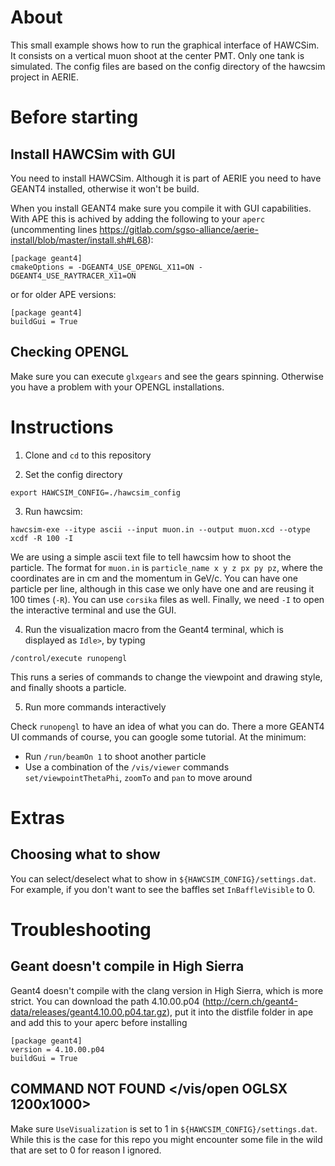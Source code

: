 # About

This small example shows how to run the graphical interface of HAWCSim. 
It consists on a vertical muon shoot at the center PMT. 
Only one tank is simulated.
The config files are based on the config directory of the hawcsim project in 
AERIE.

# Before starting

## Install HAWCSim with GUI
You need to install HAWCSim. Although it is part of AERIE you need to have 
GEANT4 installed, otherwise it won't be build. 

When you install GEANT4 make sure you compile it with GUI capabilities. With
APE this is achived by adding the following to your `aperc` (uncommenting
lines https://gitlab.com/sgso-alliance/aerie-install/blob/master/install.sh#L68):

```
[package geant4]
cmakeOptions = -DGEANT4_USE_OPENGL_X11=ON -DGEANT4_USE_RAYTRACER_X11=ON
```

or for older APE versions:

```
[package geant4]
buildGui = True
```

## Checking OPENGL
Make sure you can execute `glxgears` and see the gears spinning. Otherwise you
have a problem with your OPENGL installations.

# Instructions

1. Clone and `cd` to this repository

2. Set the config directory

```
export HAWCSIM_CONFIG=./hawcsim_config
```

3. Run hawcsim:

```
hawcsim-exe --itype ascii --input muon.in --output muon.xcd --otype xcdf -R 100 -I
```

We are using a simple ascii text file to tell hawcsim how to shoot the 
particle. The format for `muon.in` is `particle_name x y z px py pz`, where the
coordinates are in cm and the momentum in GeV/c. You can have one particle per
line, although in this case we only have one and are reusing it 100 times (`-R`).
You can use `corsika` files as well. Finally, we need `-I` to open the interactive
terminal and use the GUI.

4. Run the visualization macro from the Geant4 terminal, which is displayed as `Idle>`, by typing

```
/control/execute runopengl
```

This runs a series of commands to change the viewpoint and drawing style, and 
finally shoots a particle.

5. Run more commands interactively

Check `runopengl` to have an idea of what you can do. There a more GEANT4 UI 
commands of course, you can google some tutorial. At the minimum:

  * Run `/run/beamOn 1` to shoot another particle
  * Use a combination of the `/vis/viewer` commands `set/viewpointThetaPhi`,
    `zoomTo` and `pan` to move around 

# Extras

## Choosing what to show

You can select/deselect what to show in `${HAWCSIM_CONFIG}/settings.dat`. For
example, if you don't want to see the baffles set `InBaffleVisible` to 0.

# Troubleshooting

## Geant doesn't compile in High Sierra
Geant4 doesn't compile with the clang version in High Sierra, which is more 
strict. You can download the path 4.10.00.p04 
(http://cern.ch/geant4-data/releases/geant4.10.00.p04.tar.gz), put it into the 
distfile folder in ape and add this to your aperc before installing

```
[package geant4]
version = 4.10.00.p04
buildGui = True
```

## COMMAND NOT FOUND </vis/open OGLSX 1200x1000>
Make sure `UseVisualization` is set to 1 in `${HAWCSIM_CONFIG}/settings.dat`.
While this is the case for this repo you might encounter some file in the wild
that are set to 0 for reason I ignored.
